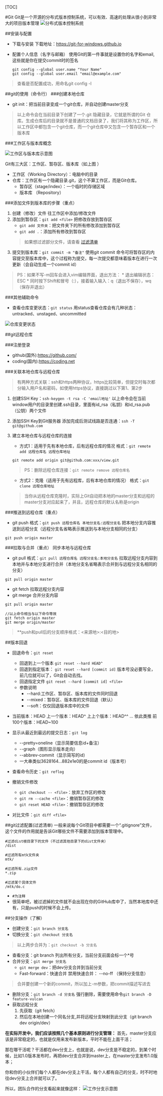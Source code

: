 [TOC]

#Git
Git是一个开源的分布式版本控制系统，可以有效、高速的处理从很小到非常大的项目版本管理
![分布式版本控制系统](img/git.jpg "分布式版本控制系统")


##安装与配置
* 下载与安装
    下载地址：https://git-for-windows.github.io

* 配置个人信息（名字与邮箱）
使用Git的第一件事就是设置你的名字和email,这些就是你在提交commit时的签名
    ```
    git config --global user.name "Your Name"
    git config --global user.email "email@example.com"
    ```
>查看是否配置成功，用命名git config -l

##git的使用（命令行）
###创建本地仓库
* git init：把当前目录变成一个git仓库，并自动创建master分支
>以上命令会在当前目录下创建了一个.git 隐藏目录，它就是所谓的Git 仓库。生成仓库后的目录就不是普通的文档目录了，我们将其称为工作区，所以工作区中都包含一个git仓库，而一个git仓库中又包含一个暂存区和一个版本库

###工作区与版本库概念

![工作区与版本库示意图](img/repository.jpeg "工作区与版本库示意图")

Git有三大区：工作区、暂存区、版本库（如上图 ）

- 工作区（Working Directory）：电脑中的目录
- 仓库：工作区有一个隐藏目录.git，这个不算工作区，而是Git仓库。
    + 暂存区（stage/index）：一个临时的存储区域
    + 版本库 （Repository）


###添加文件到版本库的步骤（重点）
1. 创建（修改）文件
往工作区中添加/修改文件
2. 添加到暂存区：`git add <file>`
把修改存放到暂存区
    * `git add 文件夹`：把文件夹下的所有修改添加到暂存区
    * `git add .`：添加所有修改到暂存区
    >如果想过滤部分文件，请查看 [过滤清单](#git_3)
3. 提交到版本库：`git commit -m "备注"`
使用git commit 命令可将暂存区的内容提交至版本库中，这个过程称为提交，每一次提交都意味着版本在进行一次更新（会自动生成一个commit id）
>PS：如果不写-m回车会进入vim编辑界面，退出方法：
    * 退出编辑状态：ESC
    * 同时按下Shift和冒号（:），接着输入输入：q（退出不保存），wq（保存并退出）

###其他辅助命令
* 查看仓库变更状态：`git status`
用status查看仓库会有几种状态：untracked、unstaged、uncommitted 

![仓库变更状态](img/gitstatus.png "仓库变更状态")


##git远程仓库

###注册登录
* github(国外):https://github.com/
* coding(国内):https://coding.net

###关联本地仓库与远程仓库
>有两种方式关联：ssh和https两种协议，https比较简单，但提交时每次都分输入用户名和密码，如使用https协议，直接跳过以下第1、第2步

1. 创建SSH Key：`ssh-keygen -t rsa -C 'email地址'`
以上命令会在当前window用户的目录里创建.ssh目录，里面有id_rsa（私钥）和id_rsa.pub（公钥）两个文件

2. 添加SSH Key到Git服务器 
添加完成后测试线路是否连通：`ssh -T git@github.com`

3. 建立本地仓库与远程仓库的连接
    * 方式1：适用于先有本地仓库，后有远程仓库的情况
    格式：`git remote add 远程仓库名 远程仓库地址`
    ```
    git remote add origin git@github.com:xxx/view.git
    ```
    >PS：删除远程仓库连接：`git remote remove 远程仓库名`
    * 方式2：克隆（适用于先有远程库，后有本地仓库的情况）
    格式：`git clone 远程仓库地址`
    >当你从远程仓库克隆时，实际上Git自动把本地的master分支和远程的master分支对应起来了，并且，远程仓库的默认名称是origin
 

###推送到远程仓库（重点）
* git push
格式：`git push 远程仓库名 本地分支名:远程分支名`
把本地分支内容推送到远程分支（远程分支名省略表示推送到与本地分支相同的分支）
```
git push origin master

```

###拉取与合并（重点）
同步本地与远程仓库

* git pull
格式：`git pull 远程仓库名 远程分支名:本地分支名`
拉取远程分支内容到本地并与本地分支进行合并（本地分支名省略表示合并到与远程分支名相同的分支）
```
git pull origin master
```
* git fetch
拉取远程分支内容
* git merge
合并分支内容

```
git pull origin master

//以上命令相当与以下命令等效
git fetch origin master
git merge origin/master
```

>**push和pull后的分支顺序格式：<来源地>:<目的地>



##版本回退
* 回退命令：`git reset`
    - 回退到上一个版本
    `git reset --hard HEAD^`
    - 回退到指定版本：
    `git reset --hard [commit id]` 版本号没必要写全，前几位就可以了，Git会自动去找。
    - 回退指定文件
    `git reset --hard [commit id] <file>`
    - 参数说明
        + --hard:工作区、暂存区、版本库的文件同时回退
        + --mixed：暂存区、版本库的文件回退（默认）
        + --soft：仅仅回退版本库中的文件

* 当前版本：HEAD
    上一个版本：HEAD^
    上上个版本：HEAD^^
    ...            依此类推
    前100个版本：HEAD~100

* 显示从最近到最远的提交日志：`git log`
    * --pretty=oneline（显示简要信息id+备注）
    * --graph（图形显示版本走向）
    * --abbrev-commit（显示简写的id）
    * 一大串类似3628164...882e1e0的是commit id（版本号）

* 查看命令历史：`git reflog`

* 撤销文件修改
    - `git checkout -- <file>`：放弃工作区的修改
    - `git rm --cache <file>`：撤销暂存区的修改
    - `git reset HEAD <file>`：撤销暂存区的修改

* 对比文件：`git diff <file>`


##git过滤配置(过滤清单)
一般来说每个Git项目中都需要一个“.gitignore”文件，这个文件的作用就是告诉Git哪些文件不需要添加到版本管理中。

```
#过滤dist根目录下的文件（不过滤其他目录下的dist文件夹）
/dist 

#过滤所有mtk文件夹
mtk/ 

#过滤所有.zip文件
*.zip 

#过滤某个具体文件
/mtk/do.c 
```

* `#为注释`
* 很简单吧，被过滤掉的文件就不会出现在你的GitHub库中了，当然本地库中还有，只是push的时候不会上传。


##分支操作（了解）
* 创建分支：`git branch 分支名`
* 切换分支：`git checkout 分支名`
>以上两步合并为：`git checkout -b 分支名`

* 查看分支：git branch
列出所有分支，当前分支前面会标一个*号
* 合并分支：`git merge 分支名`
    - `git merge dev`：把dev分支合并到当前分支
    - Fast-forward：快速合并
    禁用快速合并： --no-ff     （保持分支信息）
>合并要创建一个新的commit，所以加上-m参数，把commit描述写进去
* 删除分支：`git branch -d 分支名`
强行删除，需要使用命令`git branch -D feature-vulcan`
* 获取远程分支
    1. 先获取（git fetch）
    2. 然后在本地创建一个同名分支,并将远程分支映射到此分支（git branch dev origin/dev）

**在实际开发中，我们应该按照几个基本原则进行分支管理：**
首先，master分支应该是非常稳定的，也就是仅用来发布新版本，平时不能在上面干活；

那在哪干活呢？干活都在dev分支上，也就是说，dev分支是不稳定的，到某个时候，比如1.0版本发布时，再把dev分支合并到master上，在master分支发布1.0版本；

你和你的小伙伴们每个人都在dev分支上干活，每个人都有自己的分支，时不时地往dev分支上合并就可以了。

所以，团队合作的分支看起来就像这样：
![工作分支示意图](img/branch.png "工作分支示意图")
